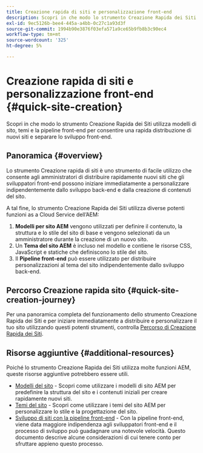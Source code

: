 ```yaml
---
title: Creazione rapida di siti e personalizzazione front-end
description: Scopri in che modo lo strumento Creazione Rapida dei Siti utilizza modelli di sito, temi e la pipeline front-end per consentire una rapida distribuzione di nuovi siti e separare lo sviluppo front-end.
exl-id: 9ec5126b-bee4-445a-a4bb-0c27c1a93d3f
source-git-commit: 1994b90e3876f03efa571a9ce65b9fb8b3c90ec4
workflow-type: tm+mt
source-wordcount: '325'
ht-degree: 5%

---
```


# Creazione rapida di siti e personalizzazione front-end {#quick-site-creation}

Scopri in che modo lo strumento Creazione Rapida dei Siti utilizza modelli di sito, temi e la pipeline front-end per consentire una rapida distribuzione di nuovi siti e separare lo sviluppo front-end.

## Panoramica {#overview}

Lo strumento Creazione rapida di siti è uno strumento di facile utilizzo che consente agli amministratori di distribuire rapidamente nuovi siti che gli sviluppatori front-end possono iniziare immediatamente a personalizzare indipendentemente dallo sviluppo back-end e dalla creazione di contenuti del sito.

A tal fine, lo strumento Creazione Rapida dei Siti utilizza diverse potenti funzioni as a Cloud Service dell’AEM:

1. **Modelli per sito AEM** vengono utilizzati per definire il contenuto, la struttura e lo stile del sito di base e vengono selezionati da un amministratore durante la creazione di un nuovo sito.
1. Un **Tema del sito AEM** è incluso nel modello e contiene le risorse CSS, JavaScript e statiche che definiscono lo stile del sito.
1. Il **Pipeline front-end** può essere utilizzato per distribuire personalizzazioni al tema del sito indipendentemente dallo sviluppo back-end.

## Percorso Creazione rapida sito {#quick-site-creation-journey}

Per una panoramica completa del funzionamento dello strumento Creazione Rapida dei Siti e per iniziare immediatamente a distribuire e personalizzare il tuo sito utilizzando questi potenti strumenti, controlla [Percorso di Creazione Rapida dei Siti](/help/journey-sites/quick-site/overview.md).

## Risorse aggiuntive {#additional-resources}

Poiché lo strumento Creazione Rapida dei Siti utilizza molte funzioni AEM, queste risorse aggiuntive potrebbero essere utili.

* [Modelli del sito](/help/sites-cloud/administering/site-creation/site-templates.md) - Scopri come utilizzare i modelli di sito AEM per predefinire la struttura del sito e i contenuti iniziali per creare rapidamente nuovi siti.
* [Temi del sito](/help/sites-cloud/administering/site-creation/site-themes.md) - Scopri come utilizzare i temi del sito AEM per personalizzare lo stile e la progettazione del sito.
* [Sviluppo di siti con la pipeline front-end](/help/implementing/developing/introduction/developing-with-front-end-pipelines.md) - Con la pipeline front-end, viene data maggiore indipendenza agli sviluppatori front-end e il processo di sviluppo può guadagnare una notevole velocità. Questo documento descrive alcune considerazioni di cui tenere conto per sfruttare appieno questo processo.
